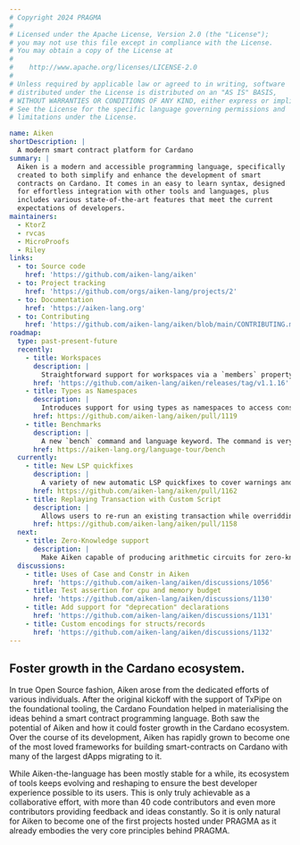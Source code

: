 ```yaml
---
# Copyright 2024 PRAGMA
#
# Licensed under the Apache License, Version 2.0 (the "License");
# you may not use this file except in compliance with the License.
# You may obtain a copy of the License at
#
#    http://www.apache.org/licenses/LICENSE-2.0
#
# Unless required by applicable law or agreed to in writing, software
# distributed under the License is distributed on an "AS IS" BASIS,
# WITHOUT WARRANTIES OR CONDITIONS OF ANY KIND, either express or implied.
# See the License for the specific language governing permissions and
# limitations under the License.

name: Aiken
shortDescription: |
  A modern smart contract platform for Cardano
summary: |
  Aiken is a modern and accessible programming language, specifically
  created to both simplify and enhance the development of smart
  contracts on Cardano. It comes in an easy to learn syntax, designed
  for effortless integration with other tools and languages, plus
  includes various state-of-the-art features that meet the current
  expectations of developers.
maintainers:
  - KtorZ
  - rvcas
  - MicroProofs
  - Riley
links:
  - to: Source code
    href: 'https://github.com/aiken-lang/aiken'
  - to: Project tracking
    href: 'https://github.com/orgs/aiken-lang/projects/2'
  - to: Documentation
    href: 'https://aiken-lang.org'
  - to: Contributing
    href: 'https://github.com/aiken-lang/aiken/blob/main/CONTRIBUTING.md'
roadmap:
  type: past-present-future
  recently:
    - title: Workspaces
      description: |
        Straightforward support for workspaces via a `members` property in the root `aiken.toml` file. Glob patterns are supported.
      href: 'https://github.com/aiken-lang/aiken/releases/tag/v1.1.16'
    - title: Types as Namespaces
      description: |
        Introduces support for using types as namespaces to access constructors in patterns and value construction. This simplifies the import management; especially for types with many constructors where it can get quite cumbersome having to import each constructor independently.
      href: https://github.com/aiken-lang/aiken/pull/1119
    - title: Benchmarks
      description: |
        A new `bench` command and language keyword. The command is very similar to aiken check, and will collect and run benchmarks found across the codebase. A bench is a new type of test that takes in a Sampler. A Sampler is a scaled Fuzzer which receive a monotically increasing size as parameter. This allows fine-grained control over generated values.
      href: https://aiken-lang.org/language-tour/bench
  currently:
    - title: New LSP quickfixes
      description: |
        A variety of new automatic LSP quickfixes to cover warnings and errors such as "unexpected type holes", "unused private constant" or "unused private function".
      href: https://github.com/aiken-lang/aiken/pull/1162
    - title: Replaying Transaction with Custom Script
      description: |
        Allows users to re-run an existing transaction while overridding specific scripts (to introduce traces, for example) without altering the transaction CBOR. This comes as an extra troubleshooting mechanism when something goes wrong in production.
      href: https://github.com/aiken-lang/aiken/pull/1158
  next:
    - title: Zero-Knowledge support
      description: |
        Make Aiken capable of producing arithmetic circuits for zero-knowledge proving. Various ideas are being explored, mostly relying on the existing tooling around RISC-V and WebAssembly.
  discussions:
    - title: Uses of Case and Constr in Aiken
      href: 'https://github.com/aiken-lang/aiken/discussions/1056'
    - title: Test assertion for cpu and memory budget
      href: 'https://github.com/aiken-lang/aiken/discussions/1130'
    - title: Add support for "deprecation" declarations
      href: 'https://github.com/aiken-lang/aiken/discussions/1131'
    - title: Custom encodings for structs/records
      href: 'https://github.com/aiken-lang/aiken/discussions/1132'
---
```


## Foster growth in the Cardano ecosystem.

In true Open Source fashion, Aiken arose from the dedicated efforts of various individuals. After the original kickoff with the support of TxPipe on the foundational tooling, the Cardano Foundation helped in materialising the ideas behind a smart contract programming language. Both saw the potential of Aiken and how it could foster growth in the Cardano ecosystem. Over the course of its development, Aiken has rapidly grown to become one of the most loved frameworks for building smart-contracts on Cardano with many of the largest dApps migrating to it.

While Aiken-the-language has been mostly stable for a while, its ecosystem of tools keeps evolving and reshaping to ensure the best developer experience possible to its users. This is only truly achievable as a collaborative effort, with more than 40 code contributors and even more contributors providing feedback and ideas constantly. So it is only natural for Aiken to become one of the first projects hosted under PRAGMA as it already embodies the very core principles behind PRAGMA.
